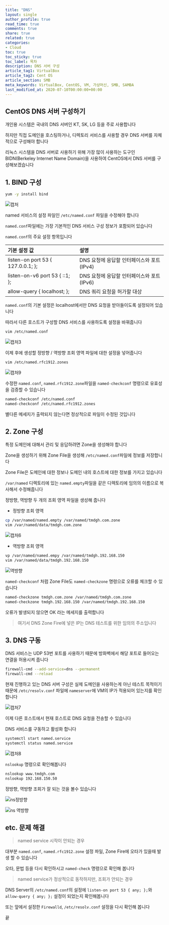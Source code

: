 ```yaml
---
title: "DNS"
layout: single
author_profile: true
read_time: true
comments: true
share: true
related: true
categories:
- Cloud
toc: true
toc_sticky: true
toc_label: 목차
description: DNS 서버 구성
article_tag1: VirtualBox
article_tag2: Cent OS
article_section: SMB
meta_keywords: VirtualBox, CentOS, VM, 가상머신, SMB, SAMBA
last_modified_at: 2020-07-10T00:00:00+00:00
---
```

## CentOS DNS 서버 구성하기

개인용 시스템은 국내의 DNS 서버인 KT, SK, LG 등을 주로 사용합니다

하지만 직접 도메인을 호스팅하거나, 디렉토리 서비스를 사용할 경우 DNS 서버를 자체적으로 구성해야 합니다

리눅스 시스템을 DNS 서버로 사용하기 위해 가장 많이 사용하는 도구인 BIDN(Berkeley Internet Name Domain)을 사용하여 CentOS에서 DNS 서버를 구성해보겠습니다

## 1. BIND 구성

~~~bash
yum -y install bind
~~~

![캡처](https://user-images.githubusercontent.com/51220344/87241605-ddc78880-c45f-11ea-9590-31bad709c0a0.PNG)


named 서비스의 설정 파일인 `/etc/named.conf` 파일을 수정해야 합니다

`named.conf`파일에는 가장 기본적인 DNS 서비스 구성 정보가 포함되어 있습니다

`named.conf`의 주요 설정 항목입니다

|기본 설정 값|설명|
|:---|:---|
|listen-on port 53 { 127.0.0.1; };|DNS 요청에 응답할 인터페이스와 포트(IPv4)|
|listen-on-v6 port 53 { ::1; };|DNS 요청에 응답할 인터페이스와 포트(IPv6)
|allow-query { localhost; };|DNS 쿼리 요청을 허가할 대상|

`named.conf`의 기본 설정은 localhost에서만 DNS 요청을 받아들이도록 설정되어 있습니다

따라서 다른 호스트가 구성할 DNS 서비스를 사용하도록 설정을 바꿔줍니다

~~~bash
vim /etc/named.conf
~~~

![캡처3](https://user-images.githubusercontent.com/51220344/87241618-fb94ed80-c45f-11ea-97be-a88c4f3b7d6e.PNG)

이제 후에 생성할 정방향 / 역방향 조회 영역 파일에 대한 설정을 넣어줍니다

~~~bash
vim /etc/named.rfc1912.zones
~~~

![캡처9](https://user-images.githubusercontent.com/51220344/87241634-0b143680-c460-11ea-99a7-48c3e0924bdc.PNG)

수정한 `named.conf`, `named.rfc1912.zone`파일을 `named-checkconf` 명령으로 유효성을 검증할 수 있습니다

~~~bash
named-checkconf /etc/named.conf
named-checkconf /etc/named.rfc1912.zones
~~~

별다른 메세지가 출력되지 않는다면 정상적으로 파일이 수정된 것입니다

## 2. Zone 구성

특정 도메인에 대해서 관리 및 응답하려면 Zone을 생성해야 합니다

Zone을 생성하기 위해 Zone File을 생성해 `/etc/named.conf`파일에 정보를 저장합니다

Zone File은 도메인에 대한 정보나 도메인 내의 호스트에 대한 정보를 가지고 있습니다

`/var/named` 디렉토리에 있는 `named.empty`파일을 같은 디렉토리에 임의의 이름으로 복사해서 수정해줍니다

정방향, 역방향 두 개의 조회 영역 파일을 생성해 줍니다

- 정방향 조회 영역

~~~bash
cp /var/named/named.empty /var/named/tmdgh.com.zone
vim /var/named/data/tmdgh.com.zone
~~~

![캡처6](https://user-images.githubusercontent.com/51220344/87241574-875a4a00-c45f-11ea-8b25-a81d3852b781.PNG)

- 역방향 조회 영역

~~~bash
vp /var/named/named.empy /var/named/tmdgh.192.168.150
vim /var/named/data/tmdgh.192.168.150
~~~

![역방향](https://user-images.githubusercontent.com/51220344/87241569-79a4c480-c45f-11ea-8e79-8ced151164d5.PNG)

`named-checkconf` 처럼 Zone File도 `named-checkzone` 명령으로 오류를 체크할 수 있습니다

~~~bash
named-checkzone tmdgh.com.zone /var/named/tmdgh.com.zone
named-checkzone tmdgh.192.168.150 /var/named/tmdgh.192.168.150
~~~

오류가 발생되지 않으면 OK 라는 메세지를 출력합니다

> 여기서 DNS Zone Fire에 넣은 IP는 DNS 테스트를 위한 임의의 주소입니다

## 3. DNS 구동

DNS 서비스는 UDP 53번 포트를 사용하기 때문에 방화벽에서 해당 포트로 들어오는 연결을 허용시켜 줍니다
                                                
~~~bash
firewall-cmd --add-service=dns --permanent
firewall-cmd --reload
~~~

현재 진행하고 있는 DNS 서버 구성은 실제 도메인을 사용하는게 아닌 테스트 목적이기 때문에 `/etc/resolv.conf` 파일에 `nameserver`에 VM의 IP가 적용되어 있는지를 확인합니다

![캡처7](https://user-images.githubusercontent.com/51220344/87241707-c046ee80-c460-11ea-9980-a76693e2e47e.PNG)

이제 다른 호스트에서 현재 호스트로 DNS 요청을 전송할 수 있습니다

DNS 서비스를 구동하고 활성화 합니다

~~~bash
systemctl start named.service
systemctl status named.service
~~~

![캡처8](https://user-images.githubusercontent.com/51220344/87241647-254e1480-c460-11ea-91d3-943000ffe1d5.PNG)

`nslookup` 명령으로 확인해봅니다

~~~bash
nslookup www.tmdgh.com
nslookup 192.168.150.50
~~~

정방향, 역방향 조회가 잘 되는 것을 볼수 있습니다

![ns정방향](https://user-images.githubusercontent.com/51220344/87241687-91307d00-c460-11ea-983c-d2d8c7853100.PNG)

![ns 역방향](https://user-images.githubusercontent.com/51220344/87241682-8b3a9c00-c460-11ea-98f6-34179fa88c8f.PNG)

## etc. 문제 해결

> named service 시작이 안되는 경우

대부분 `named.conf`, `named.rfc1912.zone` 설정 파일, Zone Fire에 오타가 있을때 발생 할 수 있습니다

오타, 문법 등을 다시 확인하시고 `named-check` 명령으로 확인해 봅니다

> named service가 정상적으로 동작하지만, 조회가 안되는 경우

DNS Server의 `/etc/named.conf`의 설정에 `listen-on port 53 { any; };`와 `allow-query { any; };` 설정이 되었는지 확인해봅니다

또는 앞에서 설정한 `Firewalld`, `/etc/resolv.conf` 설정을 다시 확인해 봅니다

끝